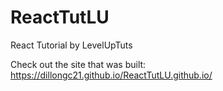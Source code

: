 # ReactTutLU
React Tutorial by LevelUpTuts

Check out the site that was built:
https://dillongc21.github.io/ReactTutLU.github.io/
